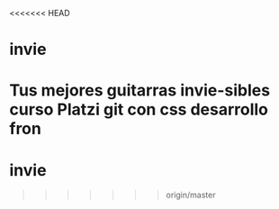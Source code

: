 <<<<<<< HEAD
# invie
Tus mejores guitarras invie-sibles curso Platzi
git con css 
desarrollo fron
=======
# invie
>>>>>>> origin/master
